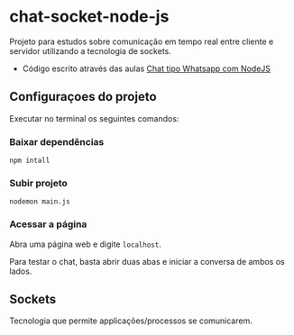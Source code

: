 # chat-socket-node-js
Projeto para estudos sobre comunicação em tempo real entre cliente e servidor utilizando a tecnologia de sockets.

- Código escrito através das aulas [Chat tipo Whatsapp com NodeJS](https://www.youtube.com/watch?v=04l-Gaj5O_Q&ab_channel=LucasDeano)

## Configuraçoes do projeto
Executar no terminal os seguintes comandos:

### Baixar dependências
```npm intall```

### Subir projeto
```nodemon main.js```

### Acessar a página
Abra uma página web e digite ```localhost```.

Para testar o chat, basta abrir duas abas e iniciar a conversa de ambos os lados.

## Sockets
Tecnologia que permite applicações/processos se comunicarem.
